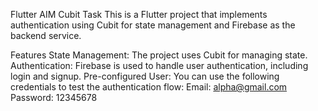 Flutter AIM Cubit Task
This is a Flutter project that implements authentication using Cubit for state management and Firebase as the backend service.

Features
State Management: The project uses Cubit for managing state.
Authentication: Firebase is used to handle user authentication, including login and signup.
Pre-configured User: You can use the following credentials to test the authentication flow:
Email: alpha@gmail.com
Password: 12345678

